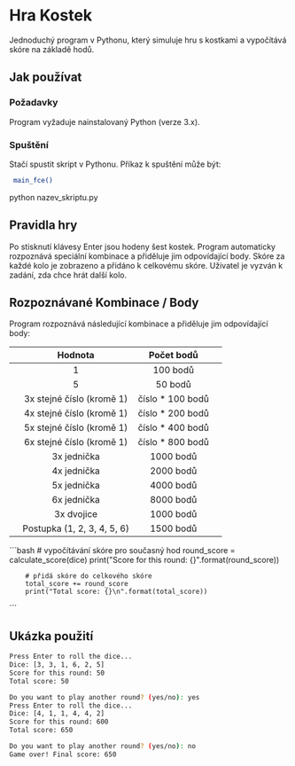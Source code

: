 # Hra Kostek

Jednoduchý program v Pythonu, který simuluje hru s kostkami a vypočítává skóre na základě hodů.

## Jak používat

### Požadavky

Program vyžaduje nainstalovaný Python (verze 3.x).

### Spuštění

Stačí spustit skript v Pythonu. Příkaz k spuštění může být:
```bash
 main_fce()
```
python nazev_skriptu.py
## Pravidla hry
Po stisknutí klávesy Enter jsou hodeny šest kostek.
Program automaticky rozpoznává speciální kombinace a přiděluje jim odpovídající body.
Skóre za každé kolo je zobrazeno a přidáno k celkovému skóre.
Uživatel je vyzván k zadání, zda chce hrát další kolo.
## Rozpoznávané Kombinace / Body
Program rozpoznává následující kombinace a přiděluje jim odpovídající body:

|           | Hodnota           |   Počet bodů   |           |
|:---------:|:-----------------:|:--------------:|:---------:|
|           |             1     |    100 bodů    |           |
|           |             5     |    50 bodů     |           |
|           |3x stejné číslo (kromě 1)|číslo * 100 bodů|           |
|           |4x stejné číslo (kromě 1)|číslo * 200 bodů|           |
|           |5x stejné číslo (kromě 1)|číslo * 400 bodů|           |
|           |6x stejné číslo (kromě 1)|číslo * 800 bodů|           |
|           |       3x jednička   |   1000 bodů    |           |
|           |       4x jednička   |   2000 bodů    |           |
|           |       5x jednička   |   4000 bodů    |           |
|           |       6x jednička   |   8000 bodů    |           |
|           |       3x dvojice    |   1000 bodů    |           |
|           |Postupka (1, 2, 3, 4, 5, 6)|   1500 bodů    |           |

´´´bash
        # vypočítávání skóre pro současný hod
        round_score = calculate_score(dice)
        print("Score for this round: {}".format(round_score))

        # přidá skóre do celkového skóre
        total_score += round_score
        print("Total score: {}\n".format(total_score))
´´´ 

## Ukázka použití
```bash
Press Enter to roll the dice...
Dice: [3, 3, 1, 6, 2, 5]
Score for this round: 50
Total score: 50

Do you want to play another round? (yes/no): yes
Press Enter to roll the dice...
Dice: [4, 1, 1, 4, 4, 2]
Score for this round: 600
Total score: 650

Do you want to play another round? (yes/no): no
Game over! Final score: 650
```

